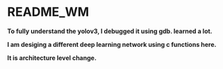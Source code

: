 # README_WM #

**To fully understand the yolov3, I debugged it using gdb. learned a lot.**

**I am desiging a different deep learning network using c functions here.**

**It is architecture level change.**
